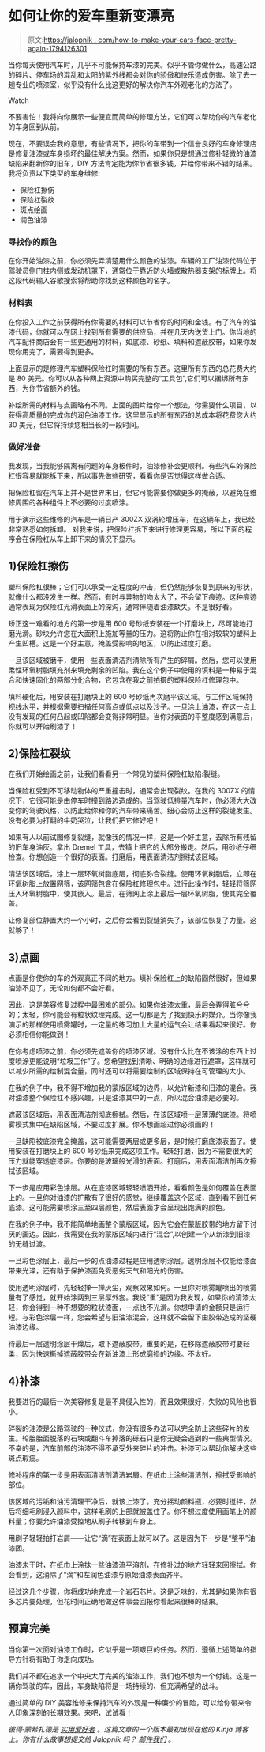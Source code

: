 # 如何让你的爱车重新变漂亮

> 原文:[https://jalopnik . com/how-to-make-your-cars-face-pretty-again-1794126301](https://jalopnik.com/how-to-make-your-cars-face-pretty-again-1794126301)

当你每天使用汽车时，几乎不可能保持车漆的完美。似乎不管你做什么，高速公路的碎片、停车场的混乱和太阳的紫外线都会对你的骄傲和快乐造成伤害。除了去一趟专业的喷漆室，似乎没有什么比这更好的解决你汽车外观老化的方法了。

Watch

不要害怕！我将向你展示一些便宜而简单的修理方法，它们可以帮助你的汽车老化的车身回到从前。

现在，不要误会我的意思，有些情况下，把你的车带到一个信誉良好的车身修理店是修复油漆或车身损坏的最佳解决方案。然而，如果你只是想通过修补轻微的油漆缺陷来翻新你的旧车，DIY 方法肯定能为你节省很多钱，并给你带来不错的结果。我将负责以下类型的车身维修:

*   保险杠擦伤
*   保险杠裂纹
*   斑点绘画
*   润色油漆

### 寻找你的颜色

在你开始油漆之前，你必须先弄清楚用什么颜色的油漆。车辆的工厂油漆代码位于驾驶员侧门柱内侧或发动机罩下，通常位于靠近防火墙或散热器支架的标牌上。将这段代码输入谷歌搜索将帮助你找到这种颜色的名字。

### 材料表

在你投入工作之前获得所有你需要的材料可以节省你的时间和金钱。有了汽车的油漆代码，你就可以在网上找到所有需要的供应品，并在几天内送货上门。你当地的汽车配件商店会有一些更通用的材料，如底漆、砂纸、填料和遮蔽胶带，如果你发现你用完了，需要得到更多。

上面显示的是修理汽车塑料保险杠时需要的所有东西。这里所有东西的总花费大约是 80 美元。你可以从各种网上资源中购买完整的“工具包”,它们可以捆绑所有东西，为你节省额外的钱。

补绘所需的材料与点画略有不同。上面的图片给你一个想法，你需要什么项目，以获得高质量的完成你的润色油漆工作。这里显示的所有东西的总成本将花费您大约 30 美元，但它将持续您相当长的一段时间。

### 做好准备

我发现，当我能够隔离有问题的车身板件时，油漆修补会更顺利。有些汽车的保险杠很容易就能拆下来，所以事先做些研究，看看你是否觉得这样做合适。

把保险杠留在汽车上并不是世界末日，但它可能需要你做更多的掩蔽，以避免在维修周围的各种组件上不必要的过度喷涂。

用于演示这些维修的汽车是一辆日产 300ZX 双涡轮增压车，在这辆车上，我已经非常熟悉如何拆卸。 对我来说，把保险杠拆下来进行修理更容易，所以下面的程序会在保险杠从车上卸下来的情况下显示。

## 1)保险杠擦伤

塑料保险杠很棒；它们可以承受一定程度的冲击，但仍然能够恢复到原来的形状，就像什么都没发生一样。然而，有时与异物的吻太大了，不会留下痕迹。这种痕迹通常表现为保险杠光滑表面上的深沟，通常伴随着油漆缺失。不是很好看。

矫正这一难看的地方的第一步是用 600 号砂纸安装在一个打磨块上，尽可能地打磨光滑。砂块允许您在大面积上施加等量的压力。这将防止你在相对较软的塑料上产生凹槽。这是一个好主意，掩盖受影响的地区，以防止过度打磨。

一旦该区域被磨平，使用一些表面清洁剂清除所有产生的碎屑。然后，您可以使用柔性环氧树脂填充剂来填充剩余的凹陷。我在这个例子中使用的填料是一种易于混合和快速固化的两部分化合物，它包含在我之前拍摄的塑料保险杠修理包中。

填料硬化后，用安装在打磨块上的 600 号砂纸再次磨平该区域。与工作区域保持视线水平，并根据需要扫描任何高点或低点以及沙子。一旦涂上油漆，在这一点上没有发现的任何凸起或凹陷都会变得非常明显。当你对表面的平整度感到满意后，你就可以开始刷漆了！

## 2)保险杠裂纹

在我们开始绘画之前，让我们看看另一个常见的塑料保险杠缺陷:裂缝。

当保险杠受到不可移动物体的严重撞击时，通常会出现裂纹。在我的 300ZX 的情况下，它很可能是由停车时撞到路边造成的。当驾驶低排量汽车时，你必须大大改变你的驾驶风格，以防止给你和你的汽车带来痛苦。细心会防止这样的裂缝发生。没有必要为打翻的牛奶哭泣，让我们把它修好吧！

如果有人以前试图修复裂缝，就像我的情况一样，这是一个好主意，去除所有残留的旧车身油灰。拿出 Dremel 工具，去镇上把它的大部分搬走。然后，用砂纸仔细检查。你想创造一个很好的表面。打磨后，用表面清洁剂擦拭该区域。

清洁该区域后，涂上一层环氧树脂底层，彻底弥合裂缝。使用环氧树脂后，立即在环氧树脂上放置网筛，该网筛包含在保险杠修理包中。进行此操作时，轻轻将筛网压入环氧树脂中，使其嵌入。最后，在筛网上涂上最后一层环氧树脂，使其完全覆盖。

让修复部位静置大约一个小时，之后你会看到裂缝消失了，该部位恢复了力量。这就够了！

## 3)点画

点画是你使你的车的外观真正不同的地方。填补保险杠上的缺陷固然很好，但如果油漆不见了，无论如何都不会好看。

因此，这是美容修复过程中最困难的部分。如果你油漆太重，最后会弄得脏兮兮的；太轻，你可能会有粒状纹理完成。这一切都是为了找到快乐的媒介。当你像我演示的那样使用喷雾罐时，一定量的练习加上大量的运气会让结果看起来很好。你必须相信你能做到！

在你考虑喷漆之前，你必须先遮盖你的喷漆区域。没有什么比在不该涂的东西上过度喷涂更能说明“垃圾工作”了。您希望找到清晰、明确的边缘进行遮罩，这样就可以减少所需的绘制混合量，同时还可以将需要绘制的区域保持在可管理的大小。

在我的例子中，我不得不增加我的蒙版区域的边界，以允许新漆和旧漆的混合。我对油漆整个保险杠不感兴趣，只是油漆其中的一点，所以混合油漆是必要的。

遮蔽该区域后，用表面清洁剂彻底擦拭。然后，在该区域喷一层薄薄的底漆。将喷雾模式集中在缺陷区域，不要过度扩展。你不想画超过你必须画的！

一旦缺陷被底漆完全掩盖，这可能需要两层或更多层，是时候打磨底漆表面了。使用安装在打磨块上的 600 号砂纸来完成这项工作。轻轻打磨，因为不需要很大的压力就能穿透底漆层。你要的是玻璃般光滑的表面。打磨后，用表面清洁剂再次擦拭该区域。

下一步是应用彩色涂层。从在底漆区域轻轻喷洒开始，看看颜色是如何覆盖在表面上的。一旦你对油漆的扩散有了很好的感觉，继续覆盖这个区域，直到看不到任何底漆。这可能需要喷涂三至四层颜色，然后表面才会呈现出饱满的颜色。

在我的例子中，我不能简单地画整个蒙版区域，因为它会在蒙版胶带的地方留下讨厌的画边。因此，我需要在我的蒙版区域内进行“混合”,以创建一个从新漆到旧漆的无缝过渡。

一旦彩色涂层上，最后一步的点油漆过程是应用透明涂层。透明涂层不仅能给漆面带来光泽，还有助于保护漆面免受恶劣天气和阳光的伤害。

使用透明涂层时，先轻轻掸一掸灰尘，观察效果如何。一旦你对喷雾罐喷出的喷雾量有了感觉，就开始涂两到三层厚外套。我说“重”是因为我发现，如果你的清漆太轻，你会得到一种不想要的粒状漆面，一点也不光滑。你想申请的金额只是运行短。与彩色涂层一样，您会希望与旧油漆混合，这样就不会留下由胶带造成的坚硬油漆边缘。

待最后一层透明涂层干燥后，取下遮蔽胶带。重要的是，在移除遮蔽胶带时要轻柔，因为快速撕掉遮蔽胶带会在新油漆上形成磨损的边缘。不太好。

## 4)补漆

我要进行的最后一次美容修复是最不具侵入性的，而且效果很好，失败的风险也很小。

碎裂的油漆是公路驾驶的一种仪式，你没有很多办法可以完全防止这些碎片的发生。轮胎胎面脱落的石块或翻斗车掉落的砾石只是你无疑会遇到的一些典型情况。不幸的是，汽车前部的油漆不得不承受外来碎片的冲击。补漆可以帮助你解决这些斑点瑕疵。

修补程序的第一步是用表面清洁剂清洁岩屑。在纸巾上涂些清洁剂，擦拭受影响的部位。

该区域的污垢和油污清理干净后，就该上漆了。充分摇动颜料瓶，必要时搅拌，然后将细毛刷浸入颜料中，这样毛刷的上部就被盖住了。你不想过度使用画笔上的颜料量；你要允许油漆受控地从刷子转移到车身上。

用刷子轻轻拍打岩屑——让它“滴”在表面上就可以了。这是因为下一步是“整平”油漆团。

油漆未干时，在纸巾上涂抹一些油漆流平溶剂，在修补过的地方轻轻来回擦拭。你会看到，这消除了“滴”和左润色油漆与原始油漆表面齐平。

经过这几个步骤，你将成功地完成一个岩石芯片。这是乏味的，尤其是如果你有很多芯片要处理，但花时间正确地做这件事会回报你看起来很棒的结果。

## 预算完美

当你第一次面对油漆工作时，它似乎是一项艰巨的任务。然而，遵循上述简单的指导方针将有助于你走向成功。

我们并不都在追求一个中央大厅完美的油漆工作，我们也不想为一个付钱。这是一辆你驾驶的车，因此，车身缺陷将是一场持续的、但充满希望的战斗。

通过简单的 DIY 美容维修来保持汽车的外观是一种廉价的冒险，可以给你带来令人印象深刻的长期效果。来吧，试试看！

*彼得·蒙希扎德是* [*实用爱好者*](http://practicalenthusiast.kinja.com/nissan-300zx-twin-turbo-the-actual-cost-of-buying-an-o-1793065851) *。这篇文章的一个版本最初出现在他的 Kinja 博客上。你有什么故事想提交给 Jalopnik 吗？* [*邮件我们*](mailto:tips@jalopnik.com) *。*